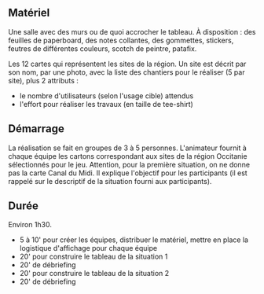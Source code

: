 ## Matériel
Une salle avec des murs ou de quoi accrocher le tableau. À disposition : des feuilles de paperboard, des notes collantes, des gommettes, stickers, feutres de différentes couleurs, scotch de peintre, patafix.

Les 12 cartes qui représentent les sites de la région. Un site est décrit par son nom, par une photo, avec la liste des chantiers pour le réaliser (5 par site), plus 2 attributs : 
- le nombre d'utilisateurs (selon l'usage cible) attendus
- l'effort pour réaliser les travaux (en taille de tee-shirt)
## Démarrage
La réalisation se fait en groupes de 3 à 5 personnes.
L'animateur fournit à chaque équipe les cartons correspondant aux sites de la région Occitanie sélectionnés pour le jeu. Attention, pour la première situation, on ne donne pas la carte Canal du Midi.
Il explique l'objectif pour les participants (il est rappelé sur le descriptif de la situation fourni aux participants).
## Durée
Environ 1h30.
- 5 à 10' pour créer les équipes, distribuer le matériel, mettre en place la logistique d'affichage pour chaque équipe
- 20' pour construire le tableau de la situation 1
- 20' de débriefing
- 20' pour construire le tableau de la situation 2
- 20' de débriefing
